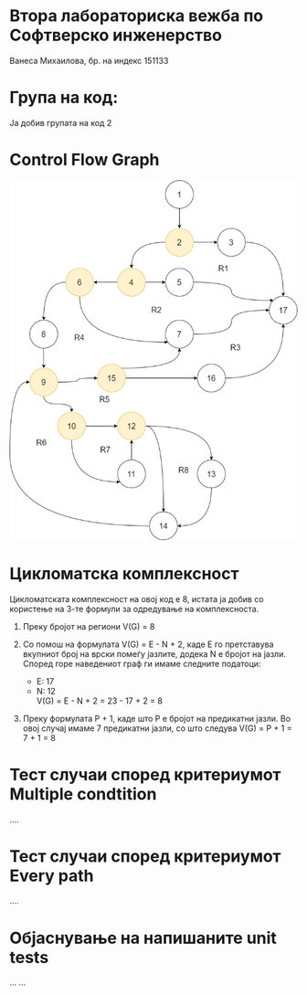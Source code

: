 # Втора лабораториска вежба по Софтверско инженерство
Ванеса Михаилова, бр. на индекс 151133

# Група на код:
Ја добив групата на код 2

# Control Flow Graph
![alt text](https://github.com/vmihailova/SI_Lab2_151133/blob/master/151133_Control_Flow.png?raw=true)

# Цикломатска комплексност
Цикломатската комплексност на овој код е 8, истата ја добив со користење на 3-те формули за одредување на комплексноста.

1. Преку бројот на региони
   V(G) = 8
   
2. Со помош на формулата V(G) = E - N + 2, каде E го претставува вкупниот број на врски помеѓу јазлите, додека N е бројот на јазли.     
   Според горе наведениот граф ги имаме следните податоци:
   - E: 17
   - N: 12   
   V(G) = E - N + 2 = 23 - 17 + 2 = 8

3. Преку формулата P + 1, каде што P е бројот на предикатни јазли. Во овој случај имаме 7 предикатни јазли, со што следува
   V(G) = P + 1 = 7 + 1 = 8


# Тест случаи според критериумот Multiple condtition
....

# Тест случаи според критериумот Every path
....

# Објаснување на напишаните unit tests
... ...
